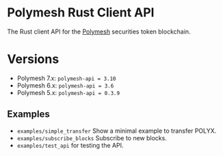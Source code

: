 # Polymesh Rust Client API

The Rust client API for the [Polymesh](https://polymesh.network/) securities token blockchain.

# Versions

- Polymesh 7.x: `polymesh-api = 3.10`
- Polymesh 6.x: `polymesh-api = 3.6`
- Polymesh 5.x: `polymesh-api = 0.3.9`

## Examples

- `examples/simple_transfer` Show a minimal example to transfer POLYX.
- `examples/subscribe_blocks` Subscribe to new blocks.
- `examples/test_api` for testing the API.
